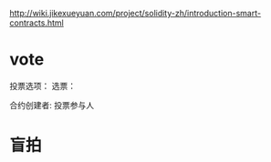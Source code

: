 http://wiki.jikexueyuan.com/project/solidity-zh/introduction-smart-contracts.html


# vote

  投票选项：
  选票：

  合约创建者:
  投票参与人

# 盲拍
